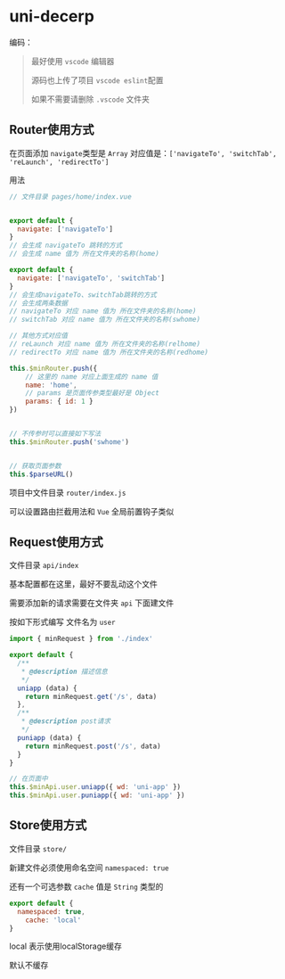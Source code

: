 # uni-decerp

编码：

> 最好使用 `vscode` 编辑器
>
> 源码也上传了项目 `vscode eslint`配置
>
> 如果不需要请删除  `.vscode` 文件夹



## Router使用方式

在页面添加 `navigate`类型是 `Array` 对应值是：`['navigateTo', 'switchTab', 'reLaunch', 'redirectTo']`

用法

```js
// 文件目录 pages/home/index.vue


export default {
  navigate: ['navigateTo']
}
// 会生成 navigateTo 跳转的方式
// 会生成 name 值为 所在文件夹的名称(home)

export default {
  navigate: ['navigateTo', 'switchTab']
}
// 会生成navigateTo、switchTab跳转的方式
// 会生成两条数据
// navigateTo 对应 name 值为 所在文件夹的名称(home)
// switchTab 对应 name 值为 所在文件夹的名称(swhome)

// 其他方式对应值
// reLaunch 对应 name 值为 所在文件夹的名称(relhome)
// redirectTo 对应 name 值为 所在文件夹的名称(redhome)

```

```js
this.$minRouter.push({
	// 这里的 name 对应上面生成的 name 值
    name: 'home',
    // params 是页面传参类型最好是 Object
    params: { id: 1 }
})


// 不传参时可以直接如下写法
this.$minRouter.push('swhome')


// 获取页面参数
this.$parseURL()

```

项目中文件目录 `router/index.js` 

可以设置路由拦截用法和 `Vue` 全局前置钩子类似

## Request使用方式

文件目录 `api/index`

基本配置都在这里，最好不要乱动这个文件

需要添加新的请求需要在文件夹 `api` 下面建文件

按如下形式编写
文件名为 `user`
```js
import { minRequest } from './index'

export default {
  /**
   * @description 描述信息
   */
  uniapp (data) {
    return minRequest.get('/s', data)
  },
  /**
   * @description post请求
   */
  puniapp (data) {
    return minRequest.post('/s', data)
  }
}
```

```js
// 在页面中
this.$minApi.user.uniapp({ wd: 'uni-app' })
this.$minApi.user.puniapp({ wd: 'uni-app' })
```

## Store使用方式

文件目录 `store/`

新建文件必须使用命名空间 `namespaced: true`

还有一个可选参数 `cache` 值是 `String` 类型的

```js
export default {
  namespaced: true,
	cache: 'local'
}
```

local 表示使用localStorage缓存

默认不缓存
